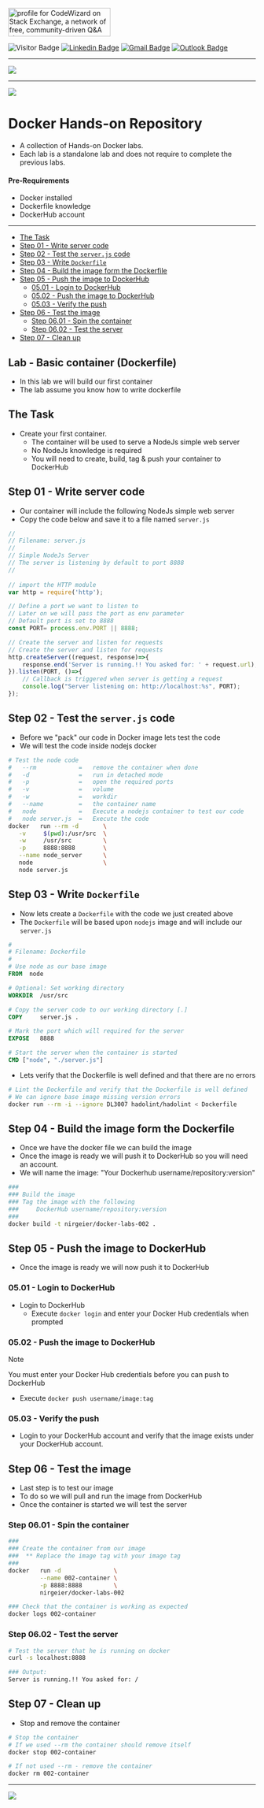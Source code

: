 <a href="https://stackoverflow.com/users/1755598"><img src="https://stackexchange.com/users/flair/1951642.png" width="208" height="58" alt="profile for CodeWizard on Stack Exchange, a network of free, community-driven Q&amp;A sites" title="profile for CodeWizard on Stack Exchange, a network of free, community-driven Q&amp;A sites"></a>

![Visitor Badge](https://visitor-badge.laobi.icu/badge?page_id=nirgeier)
[![Linkedin Badge](https://img.shields.io/badge/-nirgeier-blue?style=plastic&logo=Linkedin&logoColor=white&link=https://www.linkedin.com/in/nirgeier/)](https://www.linkedin.com/in/nirgeier/)
[![Gmail Badge](https://img.shields.io/badge/-nirgeier@gmail.com-fcc624?style=plastic&logo=Gmail&logoColor=red&link=mailto:nirgeier@gmail.com)](mailto:nirgeier@gmail.com)
[![Outlook Badge](https://img.shields.io/badge/-nirg@codewizard.co.il-fcc624?style=plastic&logo=microsoftoutlook&logoColor=blue&link=mailto:nirg@codewizard.co.il)](mailto:nirg@codewizard.co.il)

---

![](../../resources/docker-logos.png)

---
![](../../resources/hands-on.png)

# Docker Hands-on Repository <!-- omit in toc -->

- A collection of Hands-on Docker labs.
- Each lab is a standalone lab and does not require to complete the previous labs.

#### Pre-Requirements <!-- omit in toc -->

* Docker installed
* Dockerfile knowledge 
* DockerHub account

---

- [The Task](#the-task)
- [Step 01 - Write server code](#step-01---write-server-code)
- [Step 02 - Test the `server.js` code](#step-02---test-the-serverjs-code)
- [Step 03 - Write `Dockerfile`](#step-03---write-dockerfile)
- [Step 04 - Build the image form the Dockerfile](#step-04---build-the-image-form-the-dockerfile)
- [Step 05 - Push the image to DockerHub](#step-05---push-the-image-to-dockerhub)
  - [05.01 - Login to DockerHub](#0501---login-to-dockerhub)
  - [05.02 - Push the image to DockerHub](#0502---push-the-image-to-dockerhub)
  - [05.03 - Verify the push](#0503---verify-the-push)
- [Step 06 - Test the image](#step-06---test-the-image)
  - [Step 06.01 - Spin the container](#step-0601---spin-the-container)
  - [Step 06.02 - Test the server](#step-0602---test-the-server)
- [Step 07 - Clean up](#step-07---clean-up)

## Lab - Basic container (Dockerfile) <!-- omit in toc -->

* In this lab we will build our first container
* The lab assume you know how to write dockerfile

## The Task

* Create your first container.
  * The container will be used to serve a NodeJs simple web server
  * No NodeJs knowledge is required
  * You will need to create, build, tag & push your container to DockerHub

## Step 01 - Write server code

- Our container will include the following NodeJs simple web server
- Copy the code below and save it to a file named `server.js`

```js
//
// Filename: server.js
//
// Simple NodeJs Server
// The server is listening by default to port 8888
//
 
// import the HTTP module
var http = require('http');

// Define a port we want to listen to
// Later on we will pass the port as env parameter
// Default port is set to 8888
const PORT= process.env.PORT || 8888; 

// Create the server and listen for requests
// Create the server and listen for requests
http.createServer((request, response)=>{
    response.end('Server is running.!! You asked for: ' + request.url);
}).listen(PORT, ()=>{
    // Callback is triggered when server is getting a request
    console.log("Server listening on: http://localhost:%s", PORT);
});
```

## Step 02 - Test the `server.js` code

- Before we "pack" our code in Docker image lets test the code
- We will test the code inside nodejs docker 
```sh
# Test the node code
#   --rm            =   remove the container when done
#   -d              =   run in detached mode
#   -p              =   open the required ports
#   -v              =   volume
#   -w              =   workdir
#   --name          =   the container name
#   node            =   Execute a nodejs container to test our code
#   node server.js  =   Execute the code
docker   run --rm -d       \
   -v     $(pwd):/usr/src  \
   -w     /usr/src         \
   -p     8888:8888        \
   --name node_server      \
   node                    \
   node server.js   
```

## Step 03 - Write `Dockerfile`

- Now lets create a `Dockerfile` with the code we just created above
- The `Dockerfile` will be based upon `nodejs` image and will include our `server.js`

```Dockerfile
#
# Filename: Dockerfile
#
# Use node as our base image
FROM  node

# Optional: Set working directory
WORKDIR  /usr/src

# Copy the server code to our working directory [.]
COPY     server.js .

# Mark the port which will required for the server
EXPOSE   8888

# Start the server when the container is started
CMD ["node", "./server.js"]
```

- Lets verify that the Dockerfile is well defined and that there are no errors
```sh
# Lint the Dockerfile and verify that the Dockerfile is well defined
# We can ignore base image missing version errors
docker run --rm -i --ignore DL3007 hadolint/hadolint < Dockerfile
```

## Step 04 - Build the image form the Dockerfile

- Once we have the docker file we can build the image
- Once the image is ready we will push it to DockerHub so you will need an account.
- We will name the image: "Your Dockerhub username/repository:version"
```sh
###
### Build the image
### Tag the image with the following 
###     DockerHub username/repository:version
###
docker build -t nirgeier/docker-labs-002 .
```

## Step 05 - Push the image to DockerHub

- Once the image is ready we will now push it to DockerHub
   
### 05.01 - Login to DockerHub

- Login to DockerHub
  - Execute `docker login` and enter your Docker Hub credentials when prompted

### 05.02 - Push the image to DockerHub

> [!NOTE]
> You must enter your Docker Hub credentials before you can push to DockerHub

- Execute `docker push username/image:tag` 

### 05.03 - Verify the push

- Login to your DockerHub account and verify that the image exists under your DockerHub account.

## Step 06 - Test the image

- Last step is to test our image
- To do so we will pull and run the image from DockerHub
- Once the container is started we will test the server

### Step 06.01 - Spin the container

```sh
###
### Create the container from our image
###  ** Replace the image tag with your image tag
### 
docker   run -d               \
         --name 002-container \
         -p 8888:8888         \
         nirgeier/docker-labs-002

### Check that the container is working as expected
docker logs 002-container         
```

### Step 06.02 - Test the server

```sh
# Test the server that he is running on docker
curl -s localhost:8888

### Output:
Server is running.!! You asked for: /
```

## Step 07 - Clean up

- Stop and remove the container

```sh
# Stop the container
# If we used --rm the container should remove itself
docker stop 002-container

# If not used --rm - remove the container
docker rm 002-container
```

---

![](../../resources/well-done.png)



